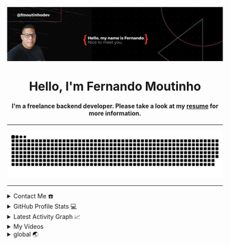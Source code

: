 <!DOCTYPE html>
<html lang="en">
<head>
  <meta charset="UTF-8">
  <meta name="viewport" content="width=device-width, initial-scale=1.0">
<!--   <title>Fernando Moutinho - Backend Software Engineer</title> -->
</head>
<body>

<div align="center">
  <div align="center">
  <a href="https://1999azzar.github.io/1999AZZAR/">
    <img src="https://raw.githubusercontent.com/moutinho132/profiletarts/develop/Github_Banner.png" alt="banner">
  </a>
</div>
  <span>
    <h1>Hello, I'm Fernando Moutinho</h1>
    <h4>I'm a freelance backend developer. Please take a look at my <a href="" target="_blank">resume</a> for more information.</h4>
  </span>
</div>

<hr>

<div align="center">
  <a href="https://1999azzar.github.io/1999AZZAR/">
    <img src="https://github.com/1999AZZAR/1999AZZAR/blob/readme/resources/img/grid-snake.svg" alt="snake">
  </a>
</div>

<hr>

<details>
  <summary>Contact Me ☎️</summary>
  <div align="center">
    <h2>You can reach me by:</h2>
    <p>
      <a href="https://www.linkedin.com/in/fernando-javier-moutinho-soteldo/" target="_blank">
        <img src="https://img.shields.io/badge/linkedin-%231DA1F2.svg?style=for-the-badge&logo=linkedin&logoColor=white" alt="azzar" height="30">
      </a>
      <a href="mailto:moutinho132@gmail.com" target="_blank">
        <img src="https://img.shields.io/badge/gmail-EA4335.svg?style=for-the-badge&logo=gmail&logoColor=white" alt="azzar" height="30">
      </a>
    </p>
    <p>
      <a href="https://instagram.com/fmoutinhodev" target="_blank">
        <img src="https://img.shields.io/badge/instagram-%23E4405F.svg?style=for-the-badge&logo=Instagram&logoColor=white" alt="azzar" height="30">
      </a>
      <a href="https://twitter.com/fmoutinhodev" target="_blank">
        <img src="https://img.shields.io/badge/twitter-1DA1F2.svg?style=for-the-badge&logo=twitter&logoColor=white" alt="azzar" height="30">
      </a>
       <a href="https://www.youtube.com/@fmoutinhodev/" target="_blank">
        <img src="https://img.shields.io/youtube/channel/subscribers/UC98MwxAosbi3-g0P2KlBr8g?style=social" alt="azzar" height="30">
      </a>
    </p>
  </div>
</details>

<details>
  <summary>GitHub Profile Stats 💻</summary>
  <div align="center">
    <h2>GitHub Stats</h2>
    <details open>
      <summary><h3>Languages</h3></summary>
      <p>
        <a href="https://github.com/moutinho132/">
          <img src="https://github-readme-stats.vercel.app/api/top-langs/?username=moutinho132&langs_count=6&theme=gruvbox&layout=compact&hide_border=true" alt="moutinho132 :: overall Top Langs">
        </a>
      </p>
      <p>
        <a href="https://github.com/moutinho132/">
          <img width="45%" src="https://github-profile-summary-cards.vercel.app/api/cards/repos-per-language?username=moutinho132&theme=gruvbox&layout=compact&hide_border=true" alt="moutinho132 :: Top Langs by repo">
          <img width="45%" src="https://github-profile-summary-cards.vercel.app/api/cards/most-commit-language?username=moutinho132&theme=gruvbox&layout=compact&hide_border=true" alt="moutinho132 :: Top Langs by commit">
        </a>
      </p>
    </details>
    <details open>
      <summary><h3>Statistics</h3></summary>
      <p>
        <a href="https://github.com/moutinho132/">
          <img width="49.5%" src="https://github-readme-stats.vercel.app/api?username=moutinho132&show_icons=true&theme=gruvbox&hide_border=true">
          <img width="49.5%" src="https://github-readme-streak-stats.herokuapp.com/?user=moutinho132&theme=gruvbox&hide_border=true">
        </a>
      </p>
    </details>
  </div>
</details>

<details>
  <summary>Latest Activity Graph 📈</summary>
  <br>
  <h2 align="center">Latest Contribution</h2>
  <a href="https://github.com/ashutosh00710/github-readme-activity-graph">
    <img alt="Azzar's Activity Graph" src="https://github-readme-activity-graph.vercel.app/graph?username=moutinho132&theme=github-compact&hide_border=true">
  </a>
  <br>
</details>
<details>
  <summary>My Videos</summary>
  <br/>
  <div>
  <samp>
    <h2 align="center">Youtube Channel Videos</h2>
    <p align="center">
      <table>
<tbody><tr>
<td>
<a href="https://youtu.be/cUIKl1UNF2I?si=5hV9J2nobn0O0a6S" rel="nofollow">
<img src="https://github.com/moutinho132/profiletarts/blob/develop/Miniatura%20para%20youtube%20turismo%20moderna%20azul%20y%20naranja%20(1).png?raw=true"  style="max-width: 100%;">
</a>
</td>
<td>
<a href="https://youtu.be/WJnsWCL3uD0?si=zFRLihtKi-0L8V_C" rel="nofollow">
<img src="https://github.com/moutinho132/profiletarts/blob/develop/unnamed%20(1).jpg?raw=true" style="max-width: 100%;">
</a>
</td>
<td>
<a href="https://youtu.be/WJnsWCL3uD0?si=zFRLihtKi-0L8V_C" rel="nofollow">
<img src="https://github.com/moutinho132/profiletarts/blob/develop/unnamed%20(1).jpg?raw=true" style="max-width: 100%;">
</a>
</td>
</tr>
<tr>
<td>
<a href="https://youtu.be/WJnsWCL3uD0?si=zFRLihtKi-0L8V_C" rel="nofollow">
<img src="https://github.com/moutinho132/profiletarts/blob/develop/unnamed%20(1).jpg?raw=true" style="max-width: 100%;">
</a>
</td>
<td>
<a href="https://youtu.be/WJnsWCL3uD0?si=zFRLihtKi-0L8V_C" rel="nofollow">
<img src="https://github.com/moutinho132/profiletarts/blob/develop/unnamed%20(1).jpg?raw=true" style="max-width: 100%;">
</a>
</td>
<td>
<a href="https://youtu.be/WJnsWCL3uD0?si=zFRLihtKi-0L8V_C" rel="nofollow">
<img src="https://github.com/moutinho132/profiletarts/blob/develop/unnamed%20(1).jpg?raw=true" style="max-width: 100%;">
</a>
</td>
</tr>
<tr>
<td>
<a href="https://youtu.be/WJnsWCL3uD0?si=zFRLihtKi-0L8V_C" rel="nofollow">
<img src="https://github.com/moutinho132/profiletarts/blob/develop/unnamed%20(1).jpg?raw=true" style="max-width: 100%;">
</a>
</td>
<td>
<a href="https://youtu.be/WJnsWCL3uD0?si=zFRLihtKi-0L8V_C" rel="nofollow">
<img src="https://github.com/moutinho132/profiletarts/blob/develop/unnamed%20(1).jpg?raw=true" style="max-width: 100%;">
</a>
</td>
<td>
<a href="https://youtu.be/WJnsWCL3uD0?si=zFRLihtKi-0L8V_C" rel="nofollow">
<img src="https://github.com/moutinho132/profiletarts/blob/develop/unnamed%20(1).jpg?raw=true" style="max-width: 100%;">
</a>
</td>
</tr>
</tbody></table>
    </p>
    </samp>
  </div>
</details> 
<details>
  <summary>global 🌏</summary>
  <br/>
  <details open>
  <summary>👷‍♂️ create your own custom badge</summary>
  <div>
  <samp>
    <h2 align="center">u can try using these website for creating your own custom badge</h2>
    <p align="center">
      <a href="https://badgen.net/" target="blank">
        <img src="https://badgen.net/statics/badgen-logo.svg" img align="center" height="50"
        alt="badgen"/></a>
      <a href="https://shields.io/" target="blank">
        <img src="https://raw.githubusercontent.com/badges/shields/master/readme-logo.svg" img align="center" height="50"
        alt="shields.io"/></a>
    </p>
    </samp>
  </div>
</details> 

</body>
</html>

-----



